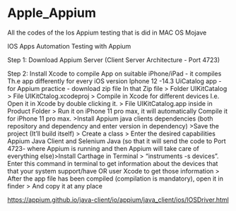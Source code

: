# Apple_Appium
All the codes of the Ios Appium testing  that is did in MAC OS Mojave

IOS Apps Automation Testing with Appium

Step 1: Download Appium Server (Client Server Architecture - Port 4723)

Step 2: Install Xcode to compile App on suitable iPhone/iPad - it compiles Th.e app differently for every iOS version
Iphone 12 -14.3
UiCatalog app - for Appium practice - download zip file
In that Zip file > Folder UIKitCatalog > File UIKitCtalog.xcodeproj > Compile in Xcode for different devices I.e. Open it in Xcode by double clicking it. > File UIKitCatalog.app inside in Product Folder > Run it on iPhone 11 pro max, it will automatically Compile it for iPhone 11 pro max. >Install Appium java clients dependencies (both repository and dependency and enter version in dependency) >Save the project (It’ll build itself) > Create a class > Enter the desired capabilities Appium Java Client and Selenium Java (so that it will send the code to Port 4723- where Appium is running and then Appium will take care of everything else)>Install Carthage in Terminal > “instruments -s devices”. Enter this command in terminal to get information about the devices that that your system support/have OR user Xcode to get those information > After the app file has been compiled (compilation is mandatory), open it in finder > And copy it at any place

https://appium.github.io/java-client/io/appium/java_client/ios/IOSDriver.html
